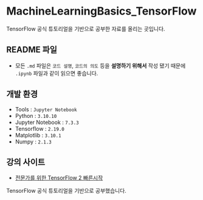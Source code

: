 # MachineLearningBasics_TensorFlow
TensorFlow 공식 튜토리얼을 기반으로 공부한 자료를 올리는 곳입니다.

## README 파일
- 모든 ``.md`` 파일은 ``코드 설명``, ``코드의 의도`` 등을 **설명하기 위해서** 작성 됐기 때문에 ``.ipynb`` 파일과 같이 읽으면 좋습니다.

## 개발 환경
- Tools : ``Jupyter Notebook``
- Python : ``3.10.10``
- Jupyter Notebook : ``7.3.3``
- Tensorflow : ``2.19.0``
- Matplotlib : ``3.10.1``
- Numpy : ``2.1.3``

## 강의 사이트
- [전문가를 위한 TensorFlow 2 빠른시작](https://www.tensorflow.org/tutorials/quickstart/advanced?hl=ko)

TensorFlow 공식 튜토리얼을 기반으로 공부했습니다.

<!-- 
2주 : 이미지 - 컨볼루셔널 신경망
3주 : 이미지 분류, 전이학습 및 미세 조정
4주 : 데이터 증강
5주 : 생성 - 신경 스타일 전이
6주 : DCGAN Pix2Pix
7주 : CycleGan, 적대 FGSM

최종 프로젝트 1: 웹에 사진 구별 하는거 띄워보기
RandomZoom() 레이어 설명 해야함
-->

<!--
이미지 - 컨볼루션에서부터 이미지 분할 까지 

생성 - 신경스타일 전의~ 6개 아마 적대 FGSM

DCGAN 감별자 손실 함수 
CycleGAN

-->

<!--
1. cmd 관리자 권한 -> 
myTensorFlow\Scripts\activate 
로 가상 머신 실행

2. 가상머신 경로로 이동
cd C:\Windows\System32\myTensorflow

3. jupyter notebook 실행
jupyter notebook
-->